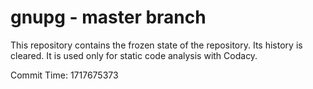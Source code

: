 # gnupg - master branch

This repository contains the frozen state of the repository.
Its history is cleared. It is used only for static code
analysis with Codacy.

Commit Time: 1717675373
